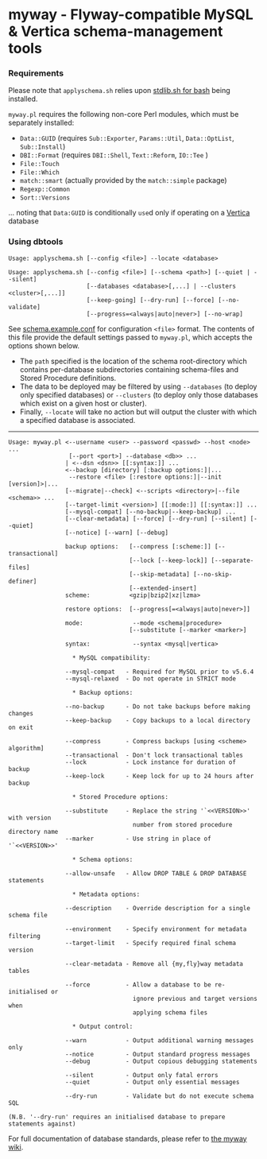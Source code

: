 
myway - Flyway-compatible MySQL & Vertica schema-management tools
=================================================================

### Requirements
Please note that `applyschema.sh` relies upon [stdlib.sh for bash](https://github.com/srcshelton/stdlib.sh) being installed.

`myway.pl` requires the following non-core Perl modules, which must be separately installed:

* `Data::GUID` (requires `Sub::Exporter`, `Params::Util`, `Data::OptList`, `Sub::Install`)
* `DBI::Format` (requires `DBI::Shell`, `Text::Reform`, `IO::Tee` )
* `File::Touch`
* `File::Which`
* `match::smart` (actually provided by the `match::simple` package)
* `Regexp::Common`
* `Sort::Versions`

... noting that `Data:GUID` is conditionally `use`d only if operating on a [Vertica](https://my.vertica.com/) database

### Using dbtools

```
Usage: applyschema.sh [--config <file>] --locate <database>

Usage: applyschema.sh [--config <file>] [--schema <path>] [--quiet | --silent]
                      [--databases <database>[,...] | --clusters <cluster>[,...]]
                      [--keep-going] [--dry-run] [--force] [--no-validate]
                      [--progress=<always|auto|never>] [--no-wrap]
```

See [schema.example.conf](../../blob/master/conf/schema.example.conf) for configuration `<file>` format.  The contents of this file provide the default settings passed to `myway.pl`, which accepts the options shown below.

* The `path` specified is the location of the schema root-directory which contains per-database subdirectories containing schema-files and Stored Procedure definitions.
* The data to be deployed may be filtered by using `--databases` (to deploy only specified databases) or `--clusters` (to deploy only those databases which exist on a given host or cluster).
* Finally, `--locate` will take no action but will output the cluster with which a specified database is associated.

***

```
Usage: myway.pl <--username <user> --password <passwd> --host <node> ...
                 [--port <port>] --database <db>> ...
                | <--dsn <dsn>> [[:syntax:]] ...
                <--backup [directory] [:backup options:]|...
                 --restore <file> [:restore options:]|--init [version]>|...
                [--migrate|--check] <--scripts <directory>|--file <schema>> ...
                [--target-limit <version>] [[:mode:]] [[:syntax:]] ...
                [--mysql-compat] [--no-backup|--keep-backup] ...
                [--clear-metadata] [--force] [--dry-run] [--silent] [--quiet]
                [--notice] [--warn] [--debug]

                backup options:   [--compress [:scheme:]] [--transactional]
                                  [--lock [--keep-lock]] [--separate-files]
                                  [--skip-metadata] [--no-skip-definer]
                                  [--extended-insert]
                scheme:           <gzip|bzip2|xz|lzma>

                restore options:  [--progress[=<always|auto|never>]]

                mode:              --mode <schema|procedure>
                                  [--substitute [--marker <marker>]

                syntax:            --syntax <mysql|vertica>

                  * MySQL compatibility:

                --mysql-compat   - Required for MySQL prior to v5.6.4
                --mysql-relaxed  - Do not operate in STRICT mode

                  * Backup options:

                --no-backup      - Do not take backups before making changes
                --keep-backup    - Copy backups to a local directory on exit

                --compress       - Compress backups [using <scheme> algorithm]
                --transactional  - Don't lock transactional tables
                --lock           - Lock instance for duration of backup
                --keep-lock      - Keep lock for up to 24 hours after backup

                  * Stored Procedure options:

                --substitute     - Replace the string '`<<VERSION>>' with version
                                   number from stored procedure directory name
                --marker         - Use string in place of '`<<VERSION>>'

                  * Schema options:

                --allow-unsafe   - Allow DROP TABLE & DROP DATABASE statements

                  * Metadata options:

                --description    - Override description for a single schema file

                --environment    - Specify environment for metadata filtering
                --target-limit   - Specify required final schema version

                --clear-metadata - Remove all {my,fly}way metadata tables

                --force          - Allow a database to be re-initialised or
                                   ignore previous and target versions when
                                   applying schema files

                  * Output control:

                --warn           - Output additional warning messages only
                --notice         - Output standard progress messages
                --debug          - Output copious debugging statements

                --silent         - Output only fatal errors
                --quiet          - Output only essential messages

                --dry-run        - Validate but do not execute schema SQL

(N.B. '--dry-run' requires an initialised database to prepare statements against)
```

For full documentation of database standards, please refer to [the myway wiki](../../wiki/Schema-Standards).
